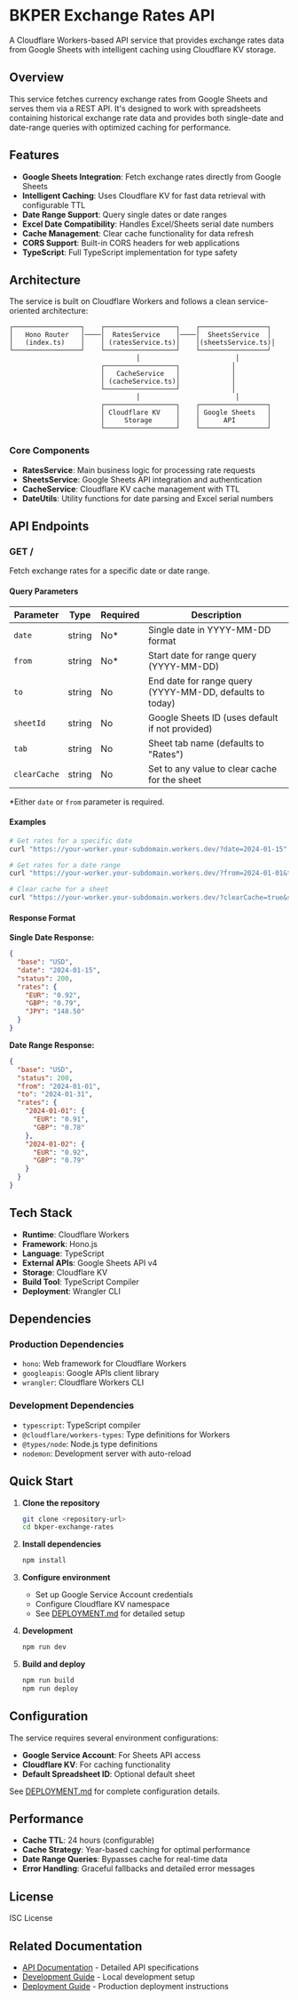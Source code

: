 # BKPER Exchange Rates API

A Cloudflare Workers-based API service that provides exchange rates data from Google Sheets with intelligent caching using Cloudflare KV storage.

## Overview

This service fetches currency exchange rates from Google Sheets and serves them via a REST API. It's designed to work with spreadsheets containing historical exchange rate data and provides both single-date and date-range queries with optimized caching for performance.

## Features

- **Google Sheets Integration**: Fetch exchange rates directly from Google Sheets
- **Intelligent Caching**: Uses Cloudflare KV for fast data retrieval with configurable TTL
- **Date Range Support**: Query single dates or date ranges
- **Excel Date Compatibility**: Handles Excel/Sheets serial date numbers
- **Cache Management**: Clear cache functionality for data refresh
- **CORS Support**: Built-in CORS headers for web applications
- **TypeScript**: Full TypeScript implementation for type safety

## Architecture

The service is built on Cloudflare Workers and follows a clean service-oriented architecture:

```
┌─────────────────┐    ┌──────────────────┐    ┌─────────────────┐
│   Hono Router   │────│  RatesService    │────│  SheetsService  │
│   (index.ts)    │    │ (ratesService.ts)│    │(sheetsService.ts)│
└─────────────────┘    └──────────────────┘    └─────────────────┘
                                │                        │
                       ┌──────────────────┐             │
                       │   CacheService   │             │
                       │ (cacheService.ts)│             │
                       └──────────────────┘             │
                                │                        │
                       ┌──────────────────┐    ┌─────────────────┐
                       │ Cloudflare KV    │    │ Google Sheets   │
                       │     Storage      │    │      API        │
                       └──────────────────┘    └─────────────────┘
```

### Core Components

- **RatesService**: Main business logic for processing rate requests
- **SheetsService**: Google Sheets API integration and authentication
- **CacheService**: Cloudflare KV cache management with TTL
- **DateUtils**: Utility functions for date parsing and Excel serial numbers

## API Endpoints

### GET /

Fetch exchange rates for a specific date or date range.

#### Query Parameters

| Parameter    | Type   | Required | Description |
|-------------|--------|----------|-------------|
| `date`      | string | No*      | Single date in YYYY-MM-DD format |
| `from`      | string | No*      | Start date for range query (YYYY-MM-DD) |
| `to`        | string | No       | End date for range query (YYYY-MM-DD, defaults to today) |
| `sheetId`   | string | No       | Google Sheets ID (uses default if not provided) |
| `tab`       | string | No       | Sheet tab name (defaults to "Rates") |
| `clearCache`| string | No       | Set to any value to clear cache for the sheet |

*Either `date` or `from` parameter is required.

#### Examples

```bash
# Get rates for a specific date
curl "https://your-worker.your-subdomain.workers.dev/?date=2024-01-15"

# Get rates for a date range
curl "https://your-worker.your-subdomain.workers.dev/?from=2024-01-01&to=2024-01-31"

# Clear cache for a sheet
curl "https://your-worker.your-subdomain.workers.dev/?clearCache=true&sheetId=your-sheet-id"
```

#### Response Format

**Single Date Response:**
```json
{
  "base": "USD",
  "date": "2024-01-15",
  "status": 200,
  "rates": {
    "EUR": "0.92",
    "GBP": "0.79",
    "JPY": "148.50"
  }
}
```

**Date Range Response:**
```json
{
  "base": "USD",
  "status": 200,
  "from": "2024-01-01",
  "to": "2024-01-31",
  "rates": {
    "2024-01-01": {
      "EUR": "0.91",
      "GBP": "0.78"
    },
    "2024-01-02": {
      "EUR": "0.92",
      "GBP": "0.79"
    }
  }
}
```

## Tech Stack

- **Runtime**: Cloudflare Workers
- **Framework**: Hono.js
- **Language**: TypeScript
- **External APIs**: Google Sheets API v4
- **Storage**: Cloudflare KV
- **Build Tool**: TypeScript Compiler
- **Deployment**: Wrangler CLI

## Dependencies

### Production Dependencies
- `hono`: Web framework for Cloudflare Workers
- `googleapis`: Google APIs client library
- `wrangler`: Cloudflare Workers CLI

### Development Dependencies
- `typescript`: TypeScript compiler
- `@cloudflare/workers-types`: Type definitions for Workers
- `@types/node`: Node.js type definitions
- `nodemon`: Development server with auto-reload

## Quick Start

1. **Clone the repository**
   ```bash
   git clone <repository-url>
   cd bkper-exchange-rates
   ```

2. **Install dependencies**
   ```bash
   npm install
   ```

3. **Configure environment**
   - Set up Google Service Account credentials
   - Configure Cloudflare KV namespace
   - See [DEPLOYMENT.md](./DEPLOYMENT.md) for detailed setup

4. **Development**
   ```bash
   npm run dev
   ```

5. **Build and deploy**
   ```bash
   npm run build
   npm run deploy
   ```

## Configuration

The service requires several environment configurations:

- **Google Service Account**: For Sheets API access
- **Cloudflare KV**: For caching functionality
- **Default Spreadsheet ID**: Optional default sheet

See [DEPLOYMENT.md](./DEPLOYMENT.md) for complete configuration details.

## Performance

- **Cache TTL**: 24 hours (configurable)
- **Cache Strategy**: Year-based caching for optimal performance
- **Date Range Queries**: Bypasses cache for real-time data
- **Error Handling**: Graceful fallbacks and detailed error messages

## License

ISC License

## Related Documentation

- [API Documentation](./API.md) - Detailed API specifications
- [Development Guide](./DEVELOPMENT.md) - Local development setup
- [Deployment Guide](./DEPLOYMENT.md) - Production deployment instructions